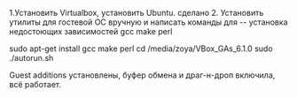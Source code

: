 1.Установить Virtualbox, установить Ubuntu.
сделано
2. Установить утилиты для гостевой ОС вручную и написать команды для
-- установка недостоющих зависимостей gcc make perl

sudo apt-get install gcc make perl
cd /media/zoya/VBox_GAs_6.1.0
sudo ./autorun.sh

Guest additions установлены, буфер обмена и драг-н-дроп включила, всё работает.